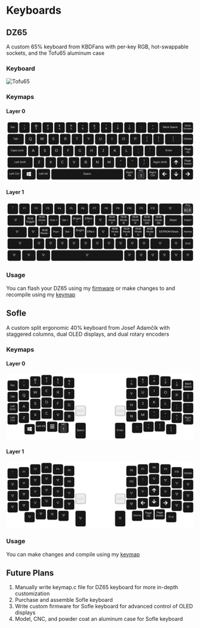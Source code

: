 # Keyboards

## DZ65

A custom 65% keyboard from KBDFans with per-key RGB, hot-swappable sockets, and the Tofu65 aluminum case

### Keyboard

![Tofu65](https://github.com/Edward-Boguslavsky/Keyboards/blob/main/DZ65/tofu65.jpg?raw=true)

### Keymaps

#### Layer 0

![Layer 0](https://github.com/Edward-Boguslavsky/Keyboards/blob/main/DZ65/layer_0.png?raw=true)

#### Layer 1

![Layer 1](https://github.com/Edward-Boguslavsky/Keyboards/blob/main/DZ65/layer_1.png?raw=true)

### Usage

You can flash your DZ65 using my [firmware](DZ65/dz65rgb_v3_firmware.bin) or make changes to and recompile using my [keymap](DZ65/dz65rgb_v3_keymap.json)

## Sofle

A custom split ergonomic 40% keyboard from Josef Adamčík with staggered columns, dual OLED displays, and dual rotary encoders

### Keymaps

#### Layer 0

![Layer 0](https://github.com/Edward-Boguslavsky/Keyboards/blob/main/Sofle/layer_0.png?raw=true)

#### Layer 1

![Layer 1](https://github.com/Edward-Boguslavsky/Keyboards/blob/main/Sofle/layer_1.png?raw=true)

### Usage

You can make changes and compile using my [keymap](Sofle/sofle_keymap.json)

## Future Plans

1. Manually write keymap.c file for DZ65 keyboard for more in-depth customization
2. Purchase and assemble Sofle keyboard
3. Write custom firmware for Sofle keyboard for advanced control of OLED displays
4. Model, CNC, and powder coat an aluminum case for Sofle keyboard